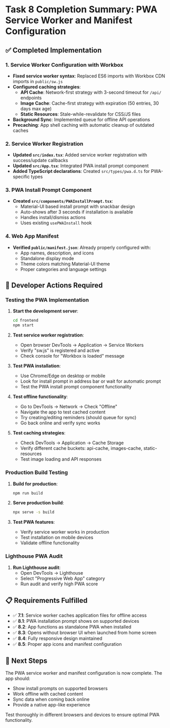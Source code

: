# Task 8 Completion Summary: PWA Service Worker and Manifest Configuration

## ✅ Completed Implementation

### 1. Service Worker Configuration with Workbox
- **Fixed service worker syntax**: Replaced ES6 imports with Workbox CDN imports in `public/sw.js`
- **Configured caching strategies**:
  - **API Cache**: Network-first strategy with 3-second timeout for `/api/` endpoints
  - **Image Cache**: Cache-first strategy with expiration (50 entries, 30 days max age)
  - **Static Resources**: Stale-while-revalidate for CSS/JS files
- **Background Sync**: Implemented queue for offline API operations
- **Precaching**: App shell caching with automatic cleanup of outdated caches

### 2. Service Worker Registration
- **Updated `src/index.tsx`**: Added service worker registration with success/update callbacks
- **Updated `src/App.tsx`**: Integrated PWA install prompt component
- **Added TypeScript declarations**: Created `src/types/pwa.d.ts` for PWA-specific types

### 3. PWA Install Prompt Component
- **Created `src/components/PWAInstallPrompt.tsx`**:
  - Material-UI based install prompt with snackbar design
  - Auto-shows after 3 seconds if installation is available
  - Handles install/dismiss actions
  - Uses existing `usePWAInstall` hook

### 4. Web App Manifest
- **Verified `public/manifest.json`**: Already properly configured with:
  - App names, description, and icons
  - Standalone display mode
  - Theme colors matching Material-UI theme
  - Proper categories and language settings

## 🔧 Developer Actions Required

### Testing the PWA Implementation

1. **Start the development server**:
   ```bash
   cd frontend
   npm start
   ```

2. **Test service worker registration**:
   - Open browser DevTools → Application → Service Workers
   - Verify "sw.js" is registered and active
   - Check console for "Workbox is loaded" message

3. **Test PWA installation**:
   - Use Chrome/Edge on desktop or mobile
   - Look for install prompt in address bar or wait for automatic prompt
   - Test the PWA install prompt component functionality

4. **Test offline functionality**:
   - Go to DevTools → Network → Check "Offline"
   - Navigate the app to test cached content
   - Try creating/editing reminders (should queue for sync)
   - Go back online and verify sync works

5. **Test caching strategies**:
   - Check DevTools → Application → Cache Storage
   - Verify different cache buckets: api-cache, images-cache, static-resources
   - Test image loading and API responses

### Production Build Testing

1. **Build for production**:
   ```bash
   npm run build
   ```

2. **Serve production build**:
   ```bash
   npx serve -s build
   ```

3. **Test PWA features**:
   - Verify service worker works in production
   - Test installation on mobile devices
   - Validate offline functionality

### Lighthouse PWA Audit

1. **Run Lighthouse audit**:
   - Open DevTools → Lighthouse
   - Select "Progressive Web App" category
   - Run audit and verify high PWA score

## 📋 Requirements Fulfilled

- ✅ **7.1**: Service worker caches application files for offline access
- ✅ **8.1**: PWA installation prompt shows on supported devices  
- ✅ **8.2**: App functions as standalone PWA when installed
- ✅ **8.3**: Opens without browser UI when launched from home screen
- ✅ **8.4**: Fully responsive design maintained
- ✅ **8.5**: Proper app icons and manifest configuration

## 🚀 Next Steps

The PWA service worker and manifest configuration is now complete. The app should:
- Show install prompts on supported browsers
- Work offline with cached content
- Sync data when coming back online
- Provide a native app-like experience

Test thoroughly in different browsers and devices to ensure optimal PWA functionality.